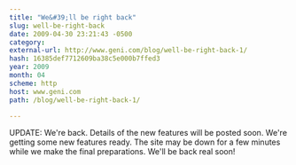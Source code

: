 ```yaml
---
title: "We&#39;ll be right back"
slug: well-be-right-back
date: 2009-04-30 23:21:43 -0500
category: 
external-url: http://www.geni.com/blog/well-be-right-back-1/
hash: 16385def7712609ba38c5e000b7ffed3
year: 2009
month: 04
scheme: http
host: www.geni.com
path: /blog/well-be-right-back-1/

---
```


UPDATE: We're back. Details of the new features will be posted soon.
We're getting some new features ready. The site may be down for a few minutes while we make the final preparations. We'll be back real soon!

   

